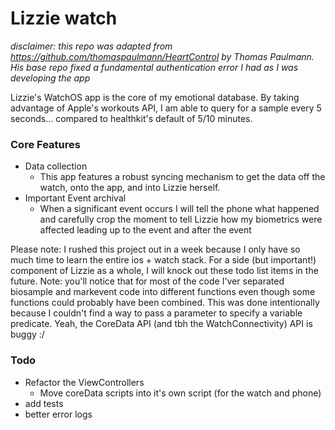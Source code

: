 # Lizzie watch
*disclaimer: this repo was adapted from https://github.com/thomaspaulmann/HeartControl by Thomas Paulmann. His base repo fixed a fundamental authentication error I had as I was developing the app*

Lizzie's WatchOS app is the core of my emotional database. By taking advantage of Apple's workouts API, I am able to query for a sample every 5 seconds... compared to healthkit's default of 5/10 minutes.
### Core Features
 - Data collection
     - This app features a robust syncing mechanism to get the data off the watch, onto the app, and into Lizzie herself.
 - Important Event archival
     - When a significant event occurs I will tell the phone what happened and carefully crop the moment to tell Lizzie how my biometrics were affected leading up to the event and after the event

Please note:
I rushed this project out in a week because I only have so much time to learn the entire ios + watch stack. For a side (but important!) component of Lizzie as a whole, I will knock out these todo list items in the future.
Note: you'll notice that for most of the code I'ver separated biosample and markevent code into different functions even though some functions could probably have been combined.
This was done intentionally because I couldn't find a way to pass a parameter to specify a variable predicate. Yeah, the CoreData API (and tbh the WatchConnectivity) API is buggy :/

### Todo
 - Refactor the ViewControllers
   - Move coreData scripts into it's own script (for the watch and phone)
 - add tests
 - better error logs
